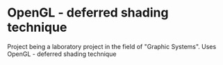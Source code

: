 # OpenGL - deferred shading technique
Project being a laboratory project in the field of "Graphic Systems". Uses OpenGL - deferred shading technique
